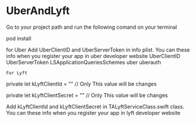 # UberAndLyft

Go to your project path and run the following comand on your terminal

pod install

for Uber
Add UberClientID and  UberServerToken in info plist. You can these info when you register your app in uber developer website
<key>UberClientID</key>
	<string></string>
	<key>UberServerToken</key>
	<string></string>
	<key>LSApplicationQueriesSchemes</key>
	<array>
		<string>uber</string>
		<string>uberauth</string>
	</array>
	
	For Lyft
private  let kLyftClientId          =  "" // Only This value will be changes

private  let kLyftClientSecret      =  "" // Only This value will be changes

Add kLyftClientId and  kLyftClientSecret in TALyftServiceClass.swift class. You can these info when you register your app in lyft developer website

